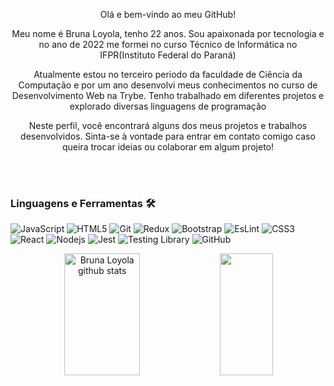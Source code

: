 <div align="center" >
<p>Olá e bem-vindo ao meu GitHub!</p>
<p> Meu nome é Bruna Loyola, tenho 22 anos. Sou apaixonada por tecnologia e no ano de 2022 me formei no curso Técnico de Informática no IFPR(Instituto Federal do Paraná)</p>
<p>Atualmente estou no terceiro periodo da faculdade de Ciência da Computação e por um ano desenvolvi meus conhecimentos no curso de Desenvolvimento Web na Trybe. Tenho trabalhado em diferentes projetos e explorado diversas linguagens de programação</p>

<p>Neste perfil, você encontrará alguns dos meus projetos e trabalhos desenvolvidos. Sinta-se à vontade para entrar em contato comigo caso queira trocar ideias ou colaborar em algum projeto!</p>
</div>
<br>
<br>

### Linguagens e Ferramentas 🛠 
![JavaScript](https://img.shields.io/badge/-JavaScript-%23F7DF1C?style=flat-square&logo=javascript&logoColor=000000&labelColor=%23F7DF1C&color=%23FFCE5A)
![HTML5](https://img.shields.io/badge/-HTML5-%23E44D27?style=flat-square&logo=html5&logoColor=ffffff)
![Git](https://img.shields.io/badge/-Git-%23F05032?style=flat-square&logo=git&logoColor=%23ffffff)
![Redux](https://img.shields.io/badge/Redux-593D88?style=flat-square&logo=redux&logoColor=white)
![Bootstrap](https://img.shields.io/badge/-Bootstrap-563D7C?style=flat-square&logo=Bootstrap)
![EsLint](https://img.shields.io/badge/eslint-3A33D1?style=flat-square&logo=eslint&logoColor=white)
![CSS3](https://img.shields.io/badge/-CSS3-%231572B6?style=flat-square&logo=css3)
![React](https://img.shields.io/badge/-React-61DAFB?style=flat-square&logo=react&logoColor=ffffff)
![Nodejs](https://img.shields.io/badge/-Nodejs-339933?style=flat-square&logo=Node.js&logoColor=ffffff)
![Jest](https://img.shields.io/badge/Jest-323330?style=flat-square&logo=Jest&logoColor=white)
![Testing Library](https://img.shields.io/badge/testing%20library-323330?style=flat-square&&logo=testing-library&logoColor=red)
![GitHub](https://img.shields.io/badge/-GitHub-181717?style=flat-square&logo=github)

<div align="center">  
  <img width="49%" height="195px" src="https://github-readme-stats.vercel.app/api?username=brunaLoyola&show_icons=true&count_private=true&hide_border=true&title_color=e5245b&icon_color=1c2120&text_color=1c2120&bg_color=ffc2ca" alt="Bruna Loyola github stats" /> 
  <img width="41%" height="195px" src="https://github-readme-stats.vercel.app/api/top-langs/?username=brunaLoyola&layout=compact&hide_border=true&title_color=e5245b&text_color=1c21200&bg_color=ffc2ca" />
  </div>
